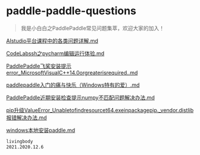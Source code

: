 # paddle-paddle-questions
>我是小白白之PaddlePaddle常见问题集萃，欢迎大家的加入！

[AIstudio平台课程中的各类问题详解.md](AIstudio平台课程中的各类问题详解.md)

[CodeLabssh之pycharm编辑运行体验.md](CodeLabssh之pycharm编辑运行体验.md)

[PaddlePaddle飞桨安装提示error_MicrosoftVisualC++14.0orgreaterisrequired..md](PaddlePaddle飞桨安装提示error_MicrosoftVisualC++14.0orgreaterisrequired..md)

[paddlepaddle入门的痛与快乐（Windows特有的爱）.md](paddlepaddle入门的痛与快乐（Windows特有的爱）.md)

[PaddlePaddle近期安装检查提示numpy不匹配问题解决办法.md](PaddlePaddle近期安装检查提示numpy不匹配问题解决办法.md)

[pip升级ValueError_Unabletofindresourcet64.exeinpackagepip._vendor.distlib报错解决办法.md](pip升级ValueError_Unabletofindresourcet64.exeinpackagepip._vendor.distlib报错解决办法.md)

[windows本地安装paddle.md](windows本地安装paddle.md)


```bash
livingbody
2021.2020.12.6
```








